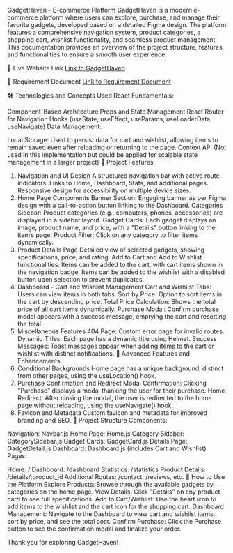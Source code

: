 
GadgetHaven - E-commerce Platform
GadgetHaven is a modern e-commerce platform where users can explore, purchase, and manage their favorite gadgets, developed based on a detailed Figma design. The platform features a comprehensive navigation system, product categories, a shopping cart, wishlist functionality, and seamless product management. This documentation provides an overview of the project structure, features, and functionalities to ensure a smooth user experience.

🔗 Live Website Link
[Link to GadgetHaven](https://joyful-lamington-f5c4a9.netlify.app/)

📄 Requirement Document
[Link to Requirement Document](https://docs.google.com/document/d/12sa_umyDHpR1miD3jIku8_I2_De5B8iHSXJunRDG-I0/edit?usp=sharing)

🛠 Technologies and Concepts Used
React Fundamentals:

Component-Based Architecture
Props and State Management
React Router for Navigation
Hooks (useState, useEffect, useParams, useLoaderData, useNavigate)
Data Management:

Local Storage: Used to persist data for cart and wishlist, allowing items to remain saved even after reloading or returning to the page.
Context API (Not used in this implementation but could be applied for scalable state management in a larger project)
🌟 Project Features
1. Navigation and UI Design
A structured navigation bar with active route indicators.
Links to Home, Dashboard, Stats, and additional pages.
Responsive design for accessibility on multiple device sizes.
2. Home Page Components
Banner Section: Engaging banner as per Figma design with a call-to-action button linking to the Dashboard.
Categories Sidebar: Product categories (e.g., computers, phones, accessories) are displayed in a sidebar layout.
Gadget Cards: Each gadget displays an image, product name, and price, with a "Details" button linking to the item’s page.
Product Filter: Click on any category to filter items dynamically.
3. Product Details Page
Detailed view of selected gadgets, showing specifications, price, and rating.
Add to Cart and Add to Wishlist functionalities:
Items can be added to the cart, with cart items shown in the navigation badge.
Items can be added to the wishlist with a disabled button upon selection to prevent duplicates.
4. Dashboard - Cart and Wishlist Management
Cart and Wishlist Tabs: Users can view items in both tabs.
Sort by Price: Option to sort items in the cart by descending price.
Total Price Calculation: Shows the total price of all cart items dynamically.
Purchase Modal: Confirm purchase modal appears with a success message, emptying the cart and resetting the total.
5. Miscellaneous Features
404 Page: Custom error page for invalid routes.
Dynamic Titles: Each page has a dynamic title using Helmet.
Success Messages: Toast messages appear when adding items to the cart or wishlist with distinct notifications.
🎉 Advanced Features and Enhancements
1. Conditional Backgrounds
Home page has a unique background, distinct from other pages, using the useLocation() hook.
2. Purchase Confirmation and Redirect
Modal Confirmation: Clicking "Purchase" displays a modal thanking the user for their purchase.
Home Redirect: After closing the modal, the user is redirected to the home page without reloading, using the useNavigate() hook.
3. Favicon and Metadata
Custom favicon and metadata for improved branding and SEO.
🚀 Project Structure
Components:

Navigation: Navbar.js
Home Page: Home.js
Category Sidebar: CategorySidebar.js
Gadget Cards: GadgetCard.js
Details Page: GadgetDetail.js
Dashboard: Dashboard.js (includes Cart and Wishlist)
Pages:

Home: /
Dashboard: /dashboard
Statistics: /statistics
Product Details: /details/:product_id
Additional Routes: /contact, /reviews, etc.
📌 How to Use the Platform
Explore Products: Browse through the available gadgets by categories on the home page.
View Details: Click "Details" on any product card to see full specifications.
Add to Cart/Wishlist: Use the heart icon to add items to the wishlist and the cart icon for the shopping cart.
Dashboard Management: Navigate to the Dashboard to view cart and wishlist items, sort by price, and see the total cost.
Confirm Purchase: Click the Purchase button to see the confirmation modal and finalize your order.

Thank you for exploring GadgetHaven!